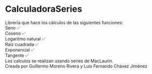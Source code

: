 # CalculadoraSeries
Librería que hace los cálculos de las siguientes funciones:  
Seno ✅  
Coseno ✅  
Logaritmo natural ✅  
Raíz cuadrada ✅  
Exponencial ✅  
Tangente ✅  
Los calculos se realizan usando series de MacLaurin.  
Creada por Guillermo Moreno Rivera y Luis Fernando Chávez Jiménez
